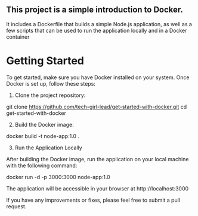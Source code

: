 ## This project is a simple introduction to Docker. 

It includes a Dockerfile that builds a simple Node.js application, as well as a few scripts that can be used to run the application locally and in a Docker container

# Getting Started
To get started, make sure you have Docker installed on your system. Once Docker is set up, follow these steps:

1. Clone the project repository:

git clone  https://github.com/tech-girl-lead/get-started-with-docker.git
cd get-started-with-docker

2. Build the Docker image:

docker build -t node-app:1.0 .

3. Run the Application Locally

After building the Docker image, run the application on your local machine with the following command:

docker run -d -p 3000:3000 node-app:1.0

The application will be accessible in your browser at http://localhost:3000

If you have any improvements or fixes, please feel free to submit a pull request.
